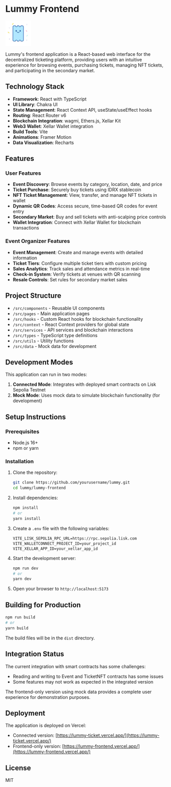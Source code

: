 # Lummy Frontend

<img src="public/lummy-icon.png" alt="Lummy Logo" width="80px">

Lummy's frontend application is a React-based web interface for the decentralized ticketing platform, providing users with an intuitive experience for browsing events, purchasing tickets, managing NFT tickets, and participating in the secondary market.

## Technology Stack

- **Framework**: React with TypeScript
- **UI Library**: Chakra UI
- **State Management**: React Context API, useState/useEffect hooks
- **Routing**: React Router v6
- **Blockchain Integration**: wagmi, Ethers.js, Xellar Kit
- **Web3 Wallet**: Xellar Wallet integration
- **Build Tools**: Vite
- **Animations**: Framer Motion
- **Data Visualization**: Recharts

## Features

### User Features

- **Event Discovery**: Browse events by category, location, date, and price
- **Ticket Purchase**: Securely buy tickets using IDRX stablecoin
- **NFT Ticket Management**: View, transfer, and manage NFT tickets in wallet
- **Dynamic QR Codes**: Access secure, time-based QR codes for event entry
- **Secondary Market**: Buy and sell tickets with anti-scalping price controls
- **Wallet Integration**: Connect with Xellar Wallet for blockchain transactions

### Event Organizer Features

- **Event Management**: Create and manage events with detailed information
- **Ticket Tiers**: Configure multiple ticket tiers with custom pricing
- **Sales Analytics**: Track sales and attendance metrics in real-time
- **Check-in System**: Verify tickets at venues with QR scanning
- **Resale Controls**: Set rules for secondary market sales

## Project Structure

- `/src/components` - Reusable UI components
- `/src/pages` - Main application pages
- `/src/hooks` - Custom React hooks for blockchain functionality
- `/src/context` - React Context providers for global state
- `/src/services` - API services and blockchain interactions
- `/src/types` - TypeScript type definitions
- `/src/utils` - Utility functions
- `/src/data` - Mock data for development

## Development Modes

This application can run in two modes:

1. **Connected Mode**: Integrates with deployed smart contracts on Lisk Sepolia Testnet
2. **Mock Mode**: Uses mock data to simulate blockchain functionality (for development)

## Setup Instructions

### Prerequisites

- Node.js 16+
- npm or yarn

### Installation

1. Clone the repository:
   ```bash
   git clone https://github.com/yourusername/lummy.git
   cd lummy/lummy-frontend
   ```

2. Install dependencies:
   ```bash
   npm install
   # or
   yarn install
   ```

3. Create a `.env` file with the following variables:
   ```
   VITE_LISK_SEPOLIA_RPC_URL=https://rpc.sepolia.lisk.com
   VITE_WALLETCONNECT_PROJECT_ID=your_project_id
   VITE_XELLAR_APP_ID=your_xellar_app_id
   ```

4. Start the development server:
   ```bash
   npm run dev
   # or
   yarn dev
   ```

5. Open your browser to `http://localhost:5173`

## Building for Production

```bash
npm run build
# or
yarn build
```

The build files will be in the `dist` directory.

## Integration Status

The current integration with smart contracts has some challenges:
- Reading and writing to Event and TicketNFT contracts has some issues
- Some features may not work as expected in the integrated version

The frontend-only version using mock data provides a complete user experience for demonstration purposes.

## Deployment

The application is deployed on Vercel:

- Connected version: [https://lummy-ticket.vercel.app/](https://lummy-ticket.vercel.app/)
- Frontend-only version: [https://lummy-frontend.vercel.app/](https://lummy-frontend.vercel.app/)

## License

MIT